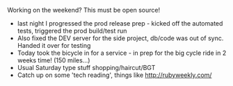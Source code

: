 Working on the weekend? This must be open source!

* last night I progressed the prod release prep - kicked off the automated tests, triggered the prod build/test run
* Also fixed the DEV server for the side project, db/code was out of sync. Handed it over for testing
* Today took the bicycle in for a service - in prep for the big cycle ride in 2 weeks time! (150 miles...)
* Usual Saturday type stuff shopping/haircut/BGT
* Catch up on some 'tech reading', things like http://rubyweekly.com/ 

